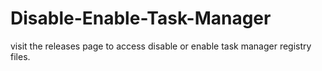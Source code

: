 # Disable-Enable-Task-Manager
visit the releases page to access disable or enable task manager registry files.

